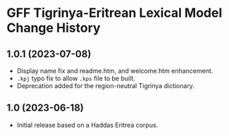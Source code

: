 GFF Tigrinya-Eritrean Lexical Model Change History
==================================================

1.0.1 (2023-07-08)
------------------
* Display name fix and readme.htm, and welcome.htm enhancement.
* `.kpj` typo fix to allow `.kps` file to be built.
* Deprecation added for the region-neutral Tigrinya dictionary.

1.0 (2023-06-18)
----------------
* Initial release based on a Haddas Eritrea corpus.
